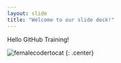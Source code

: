 ```yaml
---
layout: slide
title: "Welcome to our slide deck!"
---
```


Hello GitHub Training!

![femalecodertocat](https://octodex.github.com/images/femalecodertocat.png)
{: .center}
